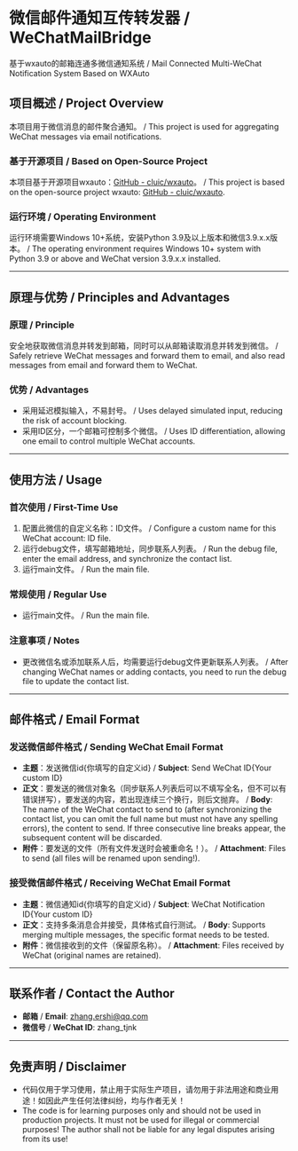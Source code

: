 # 微信邮件通知互传转发器 / WeChatMailBridge
基于wxauto的邮箱连通多微信通知系统 / Mail Connected Multi-WeChat Notification System Based on WXAuto
## 项目概述 / Project Overview
本项目用于微信消息的邮件聚合通知。 / This project is used for aggregating WeChat messages via email notifications.

### 基于开源项目 / Based on Open-Source Project
本项目基于开源项目wxauto：[GitHub - cluic/wxauto](https://github.com/cluic/wxauto)。 / This project is based on the open-source project wxauto: [GitHub - cluic/wxauto](https://github.com/cluic/wxauto).

### 运行环境 / Operating Environment
运行环境需要Windows 10+系统，安装Python 3.9及以上版本和微信3.9.x.x版本。 / The operating environment requires Windows 10+ system with Python 3.9 or above and WeChat version 3.9.x.x installed.

---

## 原理与优势 / Principles and Advantages
### 原理 / Principle
安全地获取微信消息并转发到邮箱，同时可以从邮箱读取消息并转发到微信。 / Safely retrieve WeChat messages and forward them to email, and also read messages from email and forward them to WeChat.

### 优势 / Advantages
- 采用延迟模拟输入，不易封号。 / Uses delayed simulated input, reducing the risk of account blocking.
- 采用ID区分，一个邮箱可控制多个微信。 / Uses ID differentiation, allowing one email to control multiple WeChat accounts.

---

## 使用方法 / Usage
### 首次使用 / First-Time Use
1. 配置此微信的自定义名称：ID文件。 / Configure a custom name for this WeChat account: ID file.
2. 运行debug文件，填写邮箱地址，同步联系人列表。 / Run the debug file, enter the email address, and synchronize the contact list.
3. 运行main文件。 / Run the main file.

### 常规使用 / Regular Use
- 运行main文件。 / Run the main file.

### 注意事项 / Notes
- 更改微信名或添加联系人后，均需要运行debug文件更新联系人列表。 / After changing WeChat names or adding contacts, you need to run the debug file to update the contact list.

---

## 邮件格式 / Email Format

### 发送微信邮件格式 / Sending WeChat Email Format
- **主题**：发送微信id{你填写的自定义id} / **Subject**: Send WeChat ID{Your custom ID}
- **正文**：要发送的微信对象名（同步联系人列表后可以不填写全名，但不可以有错误拼写），要发送的内容，若出现连续三个换行，则后文抛弃。 / **Body**: The name of the WeChat contact to send to (after synchronizing the contact list, you can omit the full name but must not have any spelling errors), the content to send. If three consecutive line breaks appear, the subsequent content will be discarded.
- **附件**：要发送的文件（所有文件发送时会被重命名！）。 / **Attachment**: Files to send (all files will be renamed upon sending!).

### 接受微信邮件格式 / Receiving WeChat Email Format
- **主题**：微信通知id{你填写的自定义id} / **Subject**: WeChat Notification ID{Your custom ID}
- **正文**：支持多条消息合并接受，具体格式自行测试。 / **Body**: Supports merging multiple messages, the specific format needs to be tested.
- **附件**：微信接收到的文件（保留原名称）。 / **Attachment**: Files received by WeChat (original names are retained).

---

## 联系作者 / Contact the Author
- **邮箱** / **Email**: zhang.ershi@qq.com
- **微信号** / **WeChat ID**: zhang_tjnk

---

## 免责声明 / Disclaimer
- 代码仅用于学习使用，禁止用于实际生产项目，请勿用于非法用途和商业用途！如因此产生任何法律纠纷，均与作者无关！
- The code is for learning purposes only and should not be used in production projects. It must not be used for illegal or commercial purposes! The author shall not be liable for any legal disputes arising from its use!
